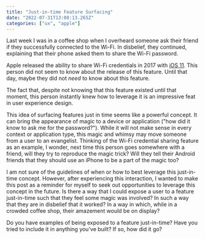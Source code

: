 ```yaml
---
title: "Just-in-time Feature Surfacing"
date: "2022-07-31T13:08:13.265Z"
categories: ["ux", "apple"]
---
```


Last week I was in a coffee shop when I overheard someone ask their friend if they successfully connected to the Wi-Fi. In disbelief, they continued, explaining that their phone asked them to share the Wi-Fi password.

Apple released the ability to share Wi-Fi credentials in 2017 with [iOS 11](https://support.apple.com/en-us/HT208067). This person did not seem to know about the release of this feature. Until that day, maybe they did not _need_ to know about this feature.

The fact that, despite not knowing that this feature existed until that moment, this person instantly knew how to leverage it is an impressive feat in user experience design.

This idea of surfacing features just in time seems like a powerful concept. It can bring the appearance of magic to a device or application ("how did it know to ask me for the password?"). While it will not make sense in every context or application type, this magic and whimsy may move someone from a user to an evangelist. Thinking of the Wi-Fi credential sharing feature as an example, I wonder, next time this person goes somewhere with a friend, will they try to reproduce the magic trick? Will they tell their Android friends that they should use an iPhone to be a part of the magic too?

I am not sure of the guidelines of when or how to best leverage this just-in-time concept. However, after experiencing this interaction, I wanted to make this post as a reminder for myself to seek out opportunities to leverage this concept in the future. Is there a way that I could expose a user to a feature just-in-time such that they feel some magic was involved? In such a way that they are in disbelief that it worked? In a way in which, while in a crowded coffee shop, their amazement would be on display?

Do you have examples of being exposed to a feature just-in-time? Have you tried to include it in anything you've built? If so, how did it go?
